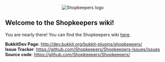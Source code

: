 <p align="center">
  <img src="https://github.com/blablubbabc/Shopkeepers/wiki/images/logos/shopkeepers_logo_small_with_text.png?raw=true" alt="Shopkeepers logo"/>
</p>

## Welcome to the Shopkeepers wiki!

You are nearly there! You can find the Shopkeepers wiki [here](https://github.com/Shopkeepers/Shopkeepers-Wiki/wiki).

**BukkitDev Page**: http://dev.bukkit.org/bukkit-plugins/shopkeepers/  
**Issue Tracker**: https://github.com/Shopkeepers/Shopkeepers-Issues/issues  
**Source code**: https://github.com/Shopkeepers/Shopkeepers/  
